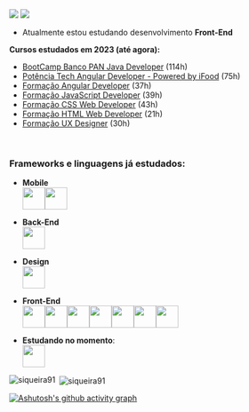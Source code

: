<br/><div>
<a href = "mailto:isaias.siqueiraa@gmail.com"><img src="https://img.shields.io/badge/Gmail-D14836?style=for-the-badge&logo=gmail&logoColor=white" target="_blank"></a>
<a href="https://www.linkedin.com/in/isaias-siqueira" target="_blank"><img src="https://img.shields.io/badge/-LinkedIn-%230077B5?style=for-the-badge&logo=linkedin&logoColor=white" target="_blank"></a>   
</div>

- Atualmente estou estudando desenvolvimento **Front-End**

 
**Cursos estudados em 2023 (até agora):**
<ul>
<li><a href="https://www.dio.me/certificate/71D58726/share" target="_blank">BootCamp Banco PAN Java Developer</a> (114h)</li>
<li><a href="https://www.dio.me/certificate/D013796C/share" target="_blank">Potência Tech Angular Developer - Powered by iFood</a>   (75h)</li>
<li><a href="https://www.dio.me/certificate/6D808E73/share" target="_blank">Formação Angular Developer</a> (37h)</li>
<li><a href="https://www.dio.me/certificate/180FEB4E/share" target="_blank">Formação JavaScript Developer</a> (39h)</li>
<li><a href="https://www.dio.me/certificate/AC3FAD58/share" target="_blank">Formação CSS Web Developer</a> (43h)</li>
<li><a href="https://www.dio.me/certificate/62105D74/share" target="_blank">Formação HTML Web Developer</a> (21h)</li>
<li><a href="https://www.dio.me/certificate/2D827C67/share" target="_blank">Formação UX Designer</a> (30h)</li>
 </ul>
<br>

<h3>Frameworks e linguagens já estudados:</h3>

- **Mobile** <br>
<img src="https://cdn.jsdelivr.net/gh/devicons/devicon/icons/dart/dart-original-wordmark.svg" width="40" height="40"/><img src="https://cdn.jsdelivr.net/gh/devicons/devicon/icons/flutter/flutter-original.svg" width="40" height="40"/>
- **Back-End** 
<br><img src="https://cdn.jsdelivr.net/gh/devicons/devicon/icons/java/java-original-wordmark.svg" width="40" height="40"/>
- **Design** 
<br><img src="https://cdn.jsdelivr.net/gh/devicons/devicon/icons/figma/figma-original.svg" width="40" height="40"/>
- **Front-End**
<br><img src="https://cdn.jsdelivr.net/gh/devicons/devicon/icons/html5/html5-original-wordmark.svg" width="40" height="40"/><img src="https://cdn.jsdelivr.net/gh/devicons/devicon/icons/css3/css3-original-wordmark.svg" width="40" height="40"/><img src="https://cdn.jsdelivr.net/gh/devicons/devicon/icons/bootstrap/bootstrap-plain-wordmark.svg" width="40" height="40"/><img src="https://cdn.jsdelivr.net/gh/devicons/devicon/icons/javascript/javascript-original.svg" width="40" height="40"/><img src="https://cdn.jsdelivr.net/gh/devicons/devicon/icons/nodejs/nodejs-original-wordmark.svg" width="40" height="40"/><img src="https://cdn.jsdelivr.net/gh/devicons/devicon/icons/typescript/typescript-original.svg" width="40" height="40"/><img src="https://angular.io/assets/images/logos/angular/angular.svg" width="40" height="40"/>  

- **Estudando no momento**:
<br><img src="https://cdn.jsdelivr.net/gh/devicons/devicon/icons/react/react-original-wordmark.svg" width="40" height="40"/>



<p><img align="left" src="https://github-readme-stats.vercel.app/api/top-langs?username=siqueira91&show_icons=true&locale=en&layout=compact" alt="siqueira91" /></p>

<p>&nbsp;<img align="center" src="https://github-readme-stats.vercel.app/api?username=siqueira91&show_icons=true&locale=en" alt="siqueira91" /></p>

[![Ashutosh's github activity graph](https://github-readme-activity-graph.vercel.app/graph?username=siqueira91&bg_color=0d0d0f&color=f6f5f4&line=613583&point=ff7800&area=true&hide_border=true)](https://github.com/ashutosh00710/github-readme-activity-graph)

